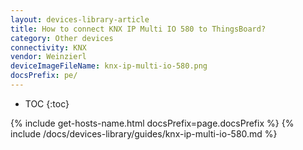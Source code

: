 ```yaml
---
layout: devices-library-article
title: How to connect KNX IP Multi IO 580 to ThingsBoard?
category: Other devices
connectivity: KNX
vendor: Weinzierl
deviceImageFileName: knx-ip-multi-io-580.png
docsPrefix: pe/
---
```


* TOC
{:toc}

{% include get-hosts-name.html docsPrefix=page.docsPrefix %}
{% include /docs/devices-library/guides/knx-ip-multi-io-580.md %}

